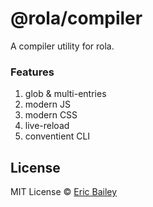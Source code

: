 # @rola/compiler
A compiler utility for rola.

### Features
1. glob & multi-entries
2. modern JS
3. modern CSS
4. live-reload
5. conventient CLI

## License
MIT License © [Eric Bailey](https://estrattonbailey.com)
